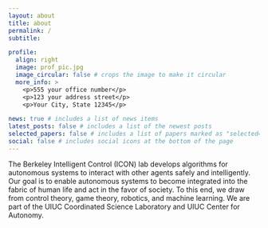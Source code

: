 ```yaml
---
layout: about
title: about
permalink: /
subtitle: 

profile:
  align: right
  image: prof_pic.jpg
  image_circular: false # crops the image to make it circular
  more_info: >
    <p>555 your office number</p>
    <p>123 your address street</p>
    <p>Your City, State 12345</p>

news: true # includes a list of news items
latest_posts: false # includes a list of the newest posts
selected_papers: false # includes a list of papers marked as "selected={true}"
social: false # includes social icons at the bottom of the page
---
```


The Berkeley Intelligent Control (ICON) lab develops algorithms for autonomous systems to interact with other agents safely and intelligently. Our goal is to enable autonomous systems to become integrated into the fabric of human life and act in the favor of society. To this end, we draw from control theory, game theory, robotics, and machine learning. We are part of the UIUC Coordinated Science Laboratory and UIUC Center for Autonomy. 
